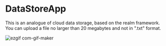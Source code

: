 # DataStoreApp

This is an analogue of cloud data storage, based on the realm framework. You can upload a file no larger than 20 megabytes and not in ".txt" format.

![ezgif com-gif-maker](https://user-images.githubusercontent.com/100717426/187726874-fd3157ec-2bc3-4cec-b4b0-8d5f3007b381.gif)

